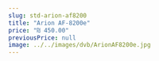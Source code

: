 ```yaml
---
slug: std-arion-af8200
title: "Arion AF-8200e"
price: "₪ 450.00"
previousPrice: null
image: ../../images/dvb/ArionAF8200e.jpg
---
```

